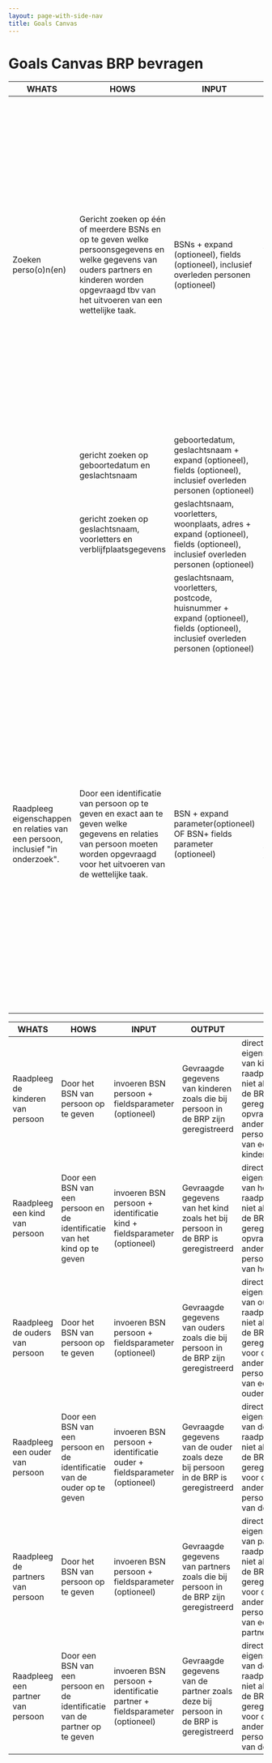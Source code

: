 ```yaml
---
layout: page-with-side-nav
title: Goals Canvas
---
```

# Goals Canvas BRP bevragen

| WHATS | HOWS | INPUT | OUTPUT | GOALS  | STORIES |
|-------|------|-------|--------|--------|---------|
| Zoeken perso(o)n(en) | Gericht zoeken op één of meerdere BSNs en op te geven welke persoonsgegevens en welke gegevens van ouders partners en kinderen worden opgevraagd tbv van het uitvoeren van een wettelijke taak. | BSNs + expand (optioneel), fields (optioneel), inclusief overleden personen (optioneel) | verzameling personen en gevraagde gegevens van relaties (zie onder) | Raadplegen van een collectie personen of het selecteren van een persoon uit de collectie om een wettelijke taak uit te voeren. | [735](https://github.com/VNG-Realisatie/Haal-Centraal-BRP-bevragen/issues/735){:target="_blank"}, [768](https://github.com/VNG-Realisatie/Haal-Centraal-BRP-bevragen/issues/768){:target="_blank"}, [784](https://github.com/VNG-Realisatie/Haal-Centraal-BRP-bevragen/issues/784){:target="_blank"}, [782](https://github.com/VNG-Realisatie/Haal-Centraal-BRP-bevragen/issues/782){:target="_blank"}, [774](https://github.com/VNG-Realisatie/Haal-Centraal-BRP-bevragen/issues/774){:target="_blank"}, [773](https://github.com/VNG-Realisatie/Haal-Centraal-BRP-bevragen/issues/773){:target="_blank"}, [772](https://github.com/VNG-Realisatie/Haal-Centraal-BRP-bevragen/issues/772){:target="_blank"}, [758](https://github.com/VNG-Realisatie/Haal-Centraal-BRP-bevragen/issues/758){:target="_blank"}, [736](https://github.com/VNG-Realisatie/Haal-Centraal-BRP-bevragen/issues/736){:target="_blank"}, [734](https://github.com/VNG-Realisatie/Haal-Centraal-BRP-bevragen/issues/734){:target="_blank"}, [732](https://github.com/VNG-Realisatie/Haal-Centraal-BRP-bevragen/issues/732){:target="_blank"}, [733](https://github.com/VNG-Realisatie/Haal-Centraal-BRP-bevragen/issues/733){:target="_blank"}, [730](https://github.com/VNG-Realisatie/Haal-Centraal-BRP-bevragen/issues/730){:target="_blank"}, [729](https://github.com/VNG-Realisatie/Haal-Centraal-BRP-bevragen/issues/729){:target="_blank"}, [728](https://github.com/VNG-Realisatie/Haal-Centraal-BRP-bevragen/issues/728){:target="_blank"}, [727](https://github.com/VNG-Realisatie/Haal-Centraal-BRP-bevragen/issues/727){:target="_blank"}, [726](https://github.com/VNG-Realisatie/Haal-Centraal-BRP-bevragen/issues/726){:target="_blank"}, [725](https://github.com/VNG-Realisatie/Haal-Centraal-BRP-bevragen/issues/725){:target="_blank"}, [724](https://github.com/VNG-Realisatie/Haal-Centraal-BRP-bevragen/issues/724){:target="_blank"}, [721](https://github.com/VNG-Realisatie/Haal-Centraal-BRP-bevragen/issues/721){:target="_blank"}, [717](https://github.com/VNG-Realisatie/Haal-Centraal-BRP-bevragen/issues/717){:target="_blank"}, [714](https://github.com/VNG-Realisatie/Haal-Centraal-BRP-bevragen/issues/714){:target="_blank"}, [713](https://github.com/VNG-Realisatie/Haal-Centraal-BRP-bevragen/issues/713){:target="_blank"}, [689](https://github.com/VNG-Realisatie/Haal-Centraal-BRP-bevragen/issues/689){:target="_blank"}, [675](https://github.com/VNG-Realisatie/Haal-Centraal-BRP-bevragen/issues/675){:target="_blank"}, [646](https://github.com/VNG-Realisatie/Haal-Centraal-BRP-bevragen/issues/646){:target="_blank"}, [638](https://github.com/VNG-Realisatie/Haal-Centraal-BRP-bevragen/issues/638){:target="_blank"}, [280](https://github.com/VNG-Realisatie/Haal-Centraal-BRP-bevragen/issues/280){:target="_blank"}, [279](https://github.com/VNG-Realisatie/Haal-Centraal-BRP-bevragen/issues/279){:target="_blank"}, [277](https://github.com/VNG-Realisatie/Haal-Centraal-BRP-bevragen/issues/277){:target="_blank"}, [276](https://github.com/VNG-Realisatie/Haal-Centraal-BRP-bevragen/issues/276){:target="_blank"}, [275](https://github.com/VNG-Realisatie/Haal-Centraal-BRP-bevragen/issues/275){:target="_blank"}, [274](https://github.com/VNG-Realisatie/Haal-Centraal-BRP-bevragen/issues/274){:target="_blank"}, |
| | gericht zoeken op geboortedatum en geslachtsnaam| geboortedatum, geslachtsnaam + expand (optioneel), fields (optioneel), inclusief overleden personen (optioneel) | | | |
| | gericht zoeken op geslachtsnaam, voorletters en verblijfplaatsgegevens| geslachtsnaam, voorletters, woonplaats, adres + expand (optioneel), fields (optioneel), inclusief overleden personen (optioneel) | | | |
| | | geslachtsnaam, voorletters, postcode, huisnummer + expand (optioneel), fields (optioneel), inclusief overleden personen (optioneel)| | | |
| Raadpleeg eigenschappen en relaties van een persoon, inclusief "in onderzoek". | Door een identificatie van persoon op te geven en exact aan te geven welke gegevens en relaties van persoon moeten worden opgevraagd voor het uitvoeren van de wettelijke taak. | BSN + expand parameter(optioneel) OF BSN+ fields parameter (optioneel) | persoon: burgerservicenummer, geslacht, geheimhouding, leeftijd, eerste inschrijving, kiesrecht, naam, in onderzoek, nationaliteiten, geboorte, opschorting, overlijden, verblijfplaats, gezag, verblijfstitel en reisdocumentnummers.(+embedded ouders, partners, kinderen), inclusief overleden personen als daarom is gevraagd. | raadplegen van  persoonsgegevens en relaties van persoon voor het uitvoeren van een wettelijke taak. | [789](https://github.com/VNG-Realisatie/Haal-Centraal-BRP-bevragen/issues/789){:target="_blank"}, [788](https://github.com/VNG-Realisatie/Haal-Centraal-BRP-bevragen/issues/788){:target="_blank"}, [785](https://github.com/VNG-Realisatie/Haal-Centraal-BRP-bevragen/issues/785){:target="_blank"}, [781](https://github.com/VNG-Realisatie/Haal-Centraal-BRP-bevragen/issues/781){:target="_blank"}, [780](https://github.com/VNG-Realisatie/Haal-Centraal-BRP-bevragen/issues/780){:target="_blank"}, [778](https://github.com/VNG-Realisatie/Haal-Centraal-BRP-bevragen/issues/778){:target="_blank"}, [772](https://github.com/VNG-Realisatie/Haal-Centraal-BRP-bevragen/issues/772){:target="_blank"}, [773](https://github.com/VNG-Realisatie/Haal-Centraal-BRP-bevragen/issues/737){:target="_blank"}, [774](https://github.com/VNG-Realisatie/Haal-Centraal-BRP-bevragen/issues/736){:target="_blank"}, [774](https://github.com/VNG-Realisatie/Haal-Centraal-BRP-bevragen/issues/734){:target="_blank"}, [732](https://github.com/VNG-Realisatie/Haal-Centraal-BRP-bevragen/issues/732){:target="_blank"}, [734](https://github.com/VNG-Realisatie/Haal-Centraal-BRP-bevragen/issues/734){:target="_blank"}, [736](https://github.com/VNG-Realisatie/Haal-Centraal-BRP-bevragen/issues/736){:target="_blank"}, [758](https://github.com/VNG-Realisatie/Haal-Centraal-BRP-bevragen/issues/758){:target="_blank"}, [733](https://github.com/VNG-Realisatie/Haal-Centraal-BRP-bevragen/issues/733){:target="_blank"}, [729](https://github.com/VNG-Realisatie/Haal-Centraal-BRP-bevragen/issues/729),  [728](https://github.com/VNG-Realisatie/Haal-Centraal-BRP-bevragen/issues/728),  [727](https://github.com/VNG-Realisatie/Haal-Centraal-BRP-bevragen/issues/727){:target="_blank"}, [726](https://github.com/VNG-Realisatie/Haal-Centraal-BRP-bevragen/issues/726){:target="_blank"}, [725](https://github.com/VNG-Realisatie/Haal-Centraal-BRP-bevragen/issues/725){:target="_blank"}, [724](https://github.com/VNG-Realisatie/Haal-Centraal-BRP-bevragen/issues/724){:target="_blank"}, [721](https://github.com/VNG-Realisatie/Haal-Centraal-BRP-bevragen/issues/721){:target="_blank"}, [717](https://github.com/VNG-Realisatie/Haal-Centraal-BRP-bevragen/issues/717){:target="_blank"}, [714](https://github.com/VNG-Realisatie/Haal-Centraal-BRP-bevragen/issues/714){:target="_blank"}, [713](https://github.com/VNG-Realisatie/Haal-Centraal-BRP-bevragen/issues/713){:target="_blank"}, [715](https://github.com/VNG-Realisatie/Haal-Centraal-BRP-bevragen/issues/715){:target="_blank"}, [712](https://github.com/VNG-Realisatie/Haal-Centraal-BRP-bevragen/issues/712){:target="_blank"}, [710](https://github.com/VNG-Realisatie/Haal-Centraal-BRP-bevragen/issues/710){:target="_blank"}, [767](https://github.com/VNG-Realisatie/Haal-Centraal-BRP-bevragen/issues/767){:target="_blank"}, [689](https://github.com/VNG-Realisatie/Haal-Centraal-BRP-bevragen/issues/689),  [675](https://github.com/VNG-Realisatie/Haal-Centraal-BRP-bevragen/issues/675),   [769](https://github.com/VNG-Realisatie/Haal-Centraal-BRP-bevragen/issues/769),  [280](https://github.com/VNG-Realisatie/Haal-Centraal-BRP-bevragen/issues/280), {:target="_blank"}, [279](https://github.com/VNG-Realisatie/Haal-Centraal-BRP-bevragen/issues/279){:target="_blank"}, [277](https://github.com/VNG-Realisatie/Haal-Centraal-BRP-bevragen/issues/277){:target="_blank"}, [276](https://github.com/VNG-Realisatie/Haal-Centraal-BRP-bevragen/issues/276){:target="_blank"}, [275](https://github.com/VNG-Realisatie/Haal-Centraal-BRP-bevragen/issues/275){:target="_blank"}, [274](https://github.com/VNG-Realisatie/Haal-Centraal-BRP-bevragen/issues/274){:target="_blank"}, |

| WHATS | HOWS | INPUT | OUTPUT | GOALS  | STORIES |
|-------|------|-------|--------|--------|---------|
| Raadpleeg de kinderen van persoon | Door het BSN van persoon op te geven                         | invoeren BSN persoon + fieldsparameter (optioneel)           | Gevraagde gegevens van kinderen zoals die bij persoon in de BRP zijn geregistreerd | direct eigenschappen van kinderen raadplegen (die niet als persoon  in de BRP zijn geregistreerd), of  opvragen van andere persoonsgegevens  van een of meer kinderen | [784](https://github.com/VNG-Realisatie/Haal-Centraal-BAG-bevragen/issues/784){:target="_blank"}, [783](https://github.com/VNG-Realisatie/Haal-Centraal-BAG-bevragen/issues/783){:target="_blank"}, [719](https://github.com/VNG-Realisatie/Haal-Centraal-BAG-bevragen/issues/719){:target="_blank"}, [712](https://github.com/VNG-Realisatie/Haal-Centraal-BAG-bevragen/issues/712){:target="_blank"}, [710](https://github.com/VNG-Realisatie/Haal-Centraal-BAG-bevragen/issues/710){:target="_blank"}, [691](https://github.com/VNG-Realisatie/Haal-Centraal-BAG-bevragen/issues/691){:target="_blank"}, [689](https://github.com/VNG-Realisatie/Haal-Centraal-BAG-bevragen/issues/689){:target="_blank"},  [666](https://github.com/VNG-Realisatie/Haal-Centraal-BAG-bevragen/issues/666){:target="_blank"}, [638](https://github.com/VNG-Realisatie/Haal-Centraal-BAG-bevragen/issues/638){:target="_blank"}, [669](https://github.com/VNG-Realisatie/Haal-Centraal-BAG-bevragen/issues/669){:target="_blank"}, |
| Raadpleeg een kind van persoon    | Door een BSN van een persoon en de identificatie van het kind op te geven | invoeren BSN persoon + identificatie kind + fieldsparameter (optioneel) | Gevraagde gegevens van het kind zoals het bij persoon in de BRP is geregistreerd | direct eigenschappen van het kind raadplegen (die niet als persoon  in de BRP zijn geregistreerd), of  opvragen van andere persoonsgegevens  van het kind | [712](https://github.com/VNG-Realisatie/Haal-Centraal-BAG-bevragen/issues/712){:target="_blank"}, [710](https://github.com/VNG-Realisatie/Haal-Centraal-BAG-bevragen/issues/710){:target="_blank"}, [691](https://github.com/VNG-Realisatie/Haal-Centraal-BAG-bevragen/issues/691){:target="_blank"}, , [669](https://github.com/VNG-Realisatie/Haal-Centraal-BAG-bevragen/issues/669){:target="_blank"}, |
| Raadpleeg de ouders van persoon   | Door het BSN van persoon op te geven                         | invoeren BSN persoon + fieldsparameter (optioneel)           | Gevraagde gegevens van ouders zoals die bij persoon in de BRP zijn geregistreerd | direct eigenschappen van ouders raadplegen (die niet als persoon  in de BRP zijn geregistreerd), of  voor opvragen van andere persoonsgegevens van een of meer ouders | [720](https://github.com/VNG-Realisatie/Haal-Centraal-BAG-bevragen/issues/720){:target="_blank"}, [719](https://github.com/VNG-Realisatie/Haal-Centraal-BAG-bevragen/issues/719){:target="_blank"}, [712](https://github.com/VNG-Realisatie/Haal-Centraal-BAG-bevragen/issues/712){:target="_blank"}, [710](https://github.com/VNG-Realisatie/Haal-Centraal-BAG-bevragen/issues/710){:target="_blank"}, [690](https://github.com/VNG-Realisatie/Haal-Centraal-BAG-bevragen/issues/690){:target="_blank"}, [666](https://github.com/VNG-Realisatie/Haal-Centraal-BAG-bevragen/issues/666){:target="_blank"}, [638](https://github.com/VNG-Realisatie/Haal-Centraal-BAG-bevragen/issues/638){:target="_blank"}, [769](https://github.com/VNG-Realisatie/Haal-Centraal-BAG-bevragen/issues/769){:target="_blank"}, |
| Raadpleeg een ouder van persoon   | Door een BSN van een persoon en de identificatie van de ouder op te geven | invoeren BSN persoon + identificatie ouder + fieldsparameter (optioneel) | Gevraagde gegevens van de ouder zoals deze bij persoon in de BRP is geregistreerd | direct eigenschappen van de ouder raadplegen (die niet als persoon  in de BRP zijn geregistreerd), of  voor opvragen van andere persoonsgegevens van de ouder | [710](https://github.com/VNG-Realisatie/Haal-Centraal-BAG-bevragen/issues/710){:target="_blank"}, [712](https://github.com/VNG-Realisatie/Haal-Centraal-BAG-bevragen/issues/712){:target="_blank"}, [769](https://github.com/VNG-Realisatie/Haal-Centraal-BAG-bevragen/issues/769){:target="_blank"}, |
| Raadpleeg de partners van persoon | Door het BSN van persoon op te geven                         | invoeren BSN persoon + fieldsparameter (optioneel)           | Gevraagde gegevens van partners zoals die bij persoon in de BRP zijn geregistreerd | direct eigenschappen van partners raadplegen (die niet als persoon  in de BRP zijn geregistreerd), of  voor opvragen van andere persoonsgegevens van een of meer partners | [787](https://github.com/VNG-Realisatie/Haal-Centraal-BAG-bevragen/issues/787){:target="_blank"}, [771](https://github.com/VNG-Realisatie/Haal-Centraal-BAG-bevragen/issues/771){:target="_blank"}, [719](https://github.com/VNG-Realisatie/Haal-Centraal-BAG-bevragen/issues/719){:target="_blank"}, [712](https://github.com/VNG-Realisatie/Haal-Centraal-BAG-bevragen/issues/712){:target="_blank"}, [710](https://github.com/VNG-Realisatie/Haal-Centraal-BAG-bevragen/issues/710){:target="_blank"}, [691](https://github.com/VNG-Realisatie/Haal-Centraal-BAG-bevragen/issues/691){:target="_blank"},  [666](https://github.com/VNG-Realisatie/Haal-Centraal-BAG-bevragen/issues/666){:target="_blank"}, [638](https://github.com/VNG-Realisatie/Haal-Centraal-BAG-bevragen/issues/638){:target="_blank"}, [769](https://github.com/VNG-Realisatie/Haal-Centraal-BAG-bevragen/issues/769){:target="_blank"} |
| Raadpleeg een partner van persoon | Door een BSN van een persoon en de identificatie van de partner op te geven | invoeren BSN persoon + identificatie partner + fieldsparameter (optioneel) | Gevraagde gegevens van de partner zoals deze bij persoon in de BRP is geregistreerd | direct eigenschappen van de partner raadplegen (die niet als persoon  in de BRP zijn geregistreerd), of  voor opvragen van andere persoonsgegevens van de partner | [710](https://github.com/VNG-Realisatie/Haal-Centraal-BAG-bevragen/issues/710){:target="_blank"}, [712](https://github.com/VNG-Realisatie/Haal-Centraal-BAG-bevragen/issues/712){:target="_blank"}, [769](https://github.com/VNG-Realisatie/Haal-Centraal-BAG-bevragen/issues/769){:target="_blank"}, |

